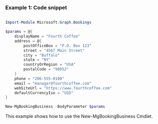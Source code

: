 ### Example 1: Code snippet

```powershell

Import-Module Microsoft.Graph.Bookings

$params = @{
	displayName = "Fourth Coffee"
	address = @{
		postOfficeBox = "P.O. Box 123"
		street = "4567 Main Street"
		city = "Buffalo"
		state = "NY"
		countryOrRegion = "USA"
		postalCode = "98052"
	}
	phone = "206-555-0100"
	email = "manager@fourthcoffee.com"
	webSiteUrl = "https://www.fourthcoffee.com"
	defaultCurrencyIso = "USD"
}

New-MgBookingBusiness -BodyParameter $params

```
This example shows how to use the New-MgBookingBusiness Cmdlet.

